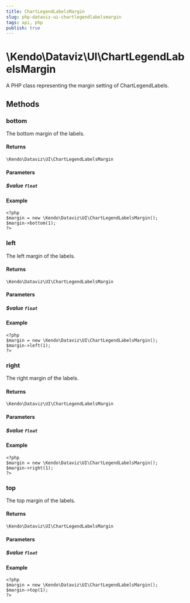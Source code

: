 ```yaml
---
title: ChartLegendLabelsMargin
slug: php-dataviz-ui-chartlegendlabelsmargin
tags: api, php
publish: true
---
```


# \Kendo\Dataviz\UI\ChartLegendLabelsMargin

A PHP class representing the margin setting of ChartLegendLabels.


## Methods

### bottom
The bottom margin of the labels.

#### Returns
`\Kendo\Dataviz\UI\ChartLegendLabelsMargin`

#### Parameters

##### $value `float`



#### Example 
    <?php
    $margin = new \Kendo\Dataviz\UI\ChartLegendLabelsMargin();
    $margin->bottom(1);
    ?>

### left
The left margin of the labels.

#### Returns
`\Kendo\Dataviz\UI\ChartLegendLabelsMargin`

#### Parameters

##### $value `float`



#### Example 
    <?php
    $margin = new \Kendo\Dataviz\UI\ChartLegendLabelsMargin();
    $margin->left(1);
    ?>

### right
The right margin of the labels.

#### Returns
`\Kendo\Dataviz\UI\ChartLegendLabelsMargin`

#### Parameters

##### $value `float`



#### Example 
    <?php
    $margin = new \Kendo\Dataviz\UI\ChartLegendLabelsMargin();
    $margin->right(1);
    ?>

### top
The top margin of the labels.

#### Returns
`\Kendo\Dataviz\UI\ChartLegendLabelsMargin`

#### Parameters

##### $value `float`



#### Example 
    <?php
    $margin = new \Kendo\Dataviz\UI\ChartLegendLabelsMargin();
    $margin->top(1);
    ?>

 
